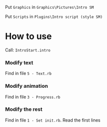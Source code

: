 Put `Graphics` in `Graphics\Pictures\Intro SM`

Put `Scripts` in `Plugins\Intro script (style SM)`

# How to use

Call: `IntroStart.intro`

### Modify text
Find in file `5 - Text.rb`

### Modify animation
Find in file `3 - Progress.rb`

### Modify the rest
Find in file `1 - Set init.rb`. Read the first lines
